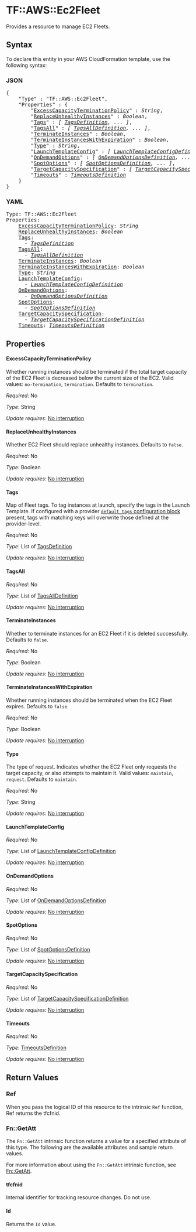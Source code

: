 # TF::AWS::Ec2Fleet

Provides a resource to manage EC2 Fleets.

## Syntax

To declare this entity in your AWS CloudFormation template, use the following syntax:

### JSON

<pre>
{
    "Type" : "TF::AWS::Ec2Fleet",
    "Properties" : {
        "<a href="#excesscapacityterminationpolicy" title="ExcessCapacityTerminationPolicy">ExcessCapacityTerminationPolicy</a>" : <i>String</i>,
        "<a href="#replaceunhealthyinstances" title="ReplaceUnhealthyInstances">ReplaceUnhealthyInstances</a>" : <i>Boolean</i>,
        "<a href="#tags" title="Tags">Tags</a>" : <i>[ <a href="tagsdefinition.md">TagsDefinition</a>, ... ]</i>,
        "<a href="#tagsall" title="TagsAll">TagsAll</a>" : <i>[ <a href="tagsalldefinition.md">TagsAllDefinition</a>, ... ]</i>,
        "<a href="#terminateinstances" title="TerminateInstances">TerminateInstances</a>" : <i>Boolean</i>,
        "<a href="#terminateinstanceswithexpiration" title="TerminateInstancesWithExpiration">TerminateInstancesWithExpiration</a>" : <i>Boolean</i>,
        "<a href="#type" title="Type">Type</a>" : <i>String</i>,
        "<a href="#launchtemplateconfig" title="LaunchTemplateConfig">LaunchTemplateConfig</a>" : <i>[ <a href="launchtemplateconfigdefinition.md">LaunchTemplateConfigDefinition</a>, ... ]</i>,
        "<a href="#ondemandoptions" title="OnDemandOptions">OnDemandOptions</a>" : <i>[ <a href="ondemandoptionsdefinition.md">OnDemandOptionsDefinition</a>, ... ]</i>,
        "<a href="#spotoptions" title="SpotOptions">SpotOptions</a>" : <i>[ <a href="spotoptionsdefinition.md">SpotOptionsDefinition</a>, ... ]</i>,
        "<a href="#targetcapacityspecification" title="TargetCapacitySpecification">TargetCapacitySpecification</a>" : <i>[ <a href="targetcapacityspecificationdefinition.md">TargetCapacitySpecificationDefinition</a>, ... ]</i>,
        "<a href="#timeouts" title="Timeouts">Timeouts</a>" : <i><a href="timeoutsdefinition.md">TimeoutsDefinition</a></i>
    }
}
</pre>

### YAML

<pre>
Type: TF::AWS::Ec2Fleet
Properties:
    <a href="#excesscapacityterminationpolicy" title="ExcessCapacityTerminationPolicy">ExcessCapacityTerminationPolicy</a>: <i>String</i>
    <a href="#replaceunhealthyinstances" title="ReplaceUnhealthyInstances">ReplaceUnhealthyInstances</a>: <i>Boolean</i>
    <a href="#tags" title="Tags">Tags</a>: <i>
      - <a href="tagsdefinition.md">TagsDefinition</a></i>
    <a href="#tagsall" title="TagsAll">TagsAll</a>: <i>
      - <a href="tagsalldefinition.md">TagsAllDefinition</a></i>
    <a href="#terminateinstances" title="TerminateInstances">TerminateInstances</a>: <i>Boolean</i>
    <a href="#terminateinstanceswithexpiration" title="TerminateInstancesWithExpiration">TerminateInstancesWithExpiration</a>: <i>Boolean</i>
    <a href="#type" title="Type">Type</a>: <i>String</i>
    <a href="#launchtemplateconfig" title="LaunchTemplateConfig">LaunchTemplateConfig</a>: <i>
      - <a href="launchtemplateconfigdefinition.md">LaunchTemplateConfigDefinition</a></i>
    <a href="#ondemandoptions" title="OnDemandOptions">OnDemandOptions</a>: <i>
      - <a href="ondemandoptionsdefinition.md">OnDemandOptionsDefinition</a></i>
    <a href="#spotoptions" title="SpotOptions">SpotOptions</a>: <i>
      - <a href="spotoptionsdefinition.md">SpotOptionsDefinition</a></i>
    <a href="#targetcapacityspecification" title="TargetCapacitySpecification">TargetCapacitySpecification</a>: <i>
      - <a href="targetcapacityspecificationdefinition.md">TargetCapacitySpecificationDefinition</a></i>
    <a href="#timeouts" title="Timeouts">Timeouts</a>: <i><a href="timeoutsdefinition.md">TimeoutsDefinition</a></i>
</pre>

## Properties

#### ExcessCapacityTerminationPolicy

Whether running instances should be terminated if the total target capacity of the EC2 Fleet is decreased below the current size of the EC2. Valid values: `no-termination`, `termination`. Defaults to `termination`.

_Required_: No

_Type_: String

_Update requires_: [No interruption](https://docs.aws.amazon.com/AWSCloudFormation/latest/UserGuide/using-cfn-updating-stacks-update-behaviors.html#update-no-interrupt)

#### ReplaceUnhealthyInstances

Whether EC2 Fleet should replace unhealthy instances. Defaults to `false`.

_Required_: No

_Type_: Boolean

_Update requires_: [No interruption](https://docs.aws.amazon.com/AWSCloudFormation/latest/UserGuide/using-cfn-updating-stacks-update-behaviors.html#update-no-interrupt)

#### Tags

Map of Fleet tags. To tag instances at launch, specify the tags in the Launch Template. If configured with a provider [`default_tags` configuration block](https://www.terraform.io/docs/providers/aws/index.html#default_tags-configuration-block) present, tags with matching keys will overwrite those defined at the provider-level.

_Required_: No

_Type_: List of <a href="tagsdefinition.md">TagsDefinition</a>

_Update requires_: [No interruption](https://docs.aws.amazon.com/AWSCloudFormation/latest/UserGuide/using-cfn-updating-stacks-update-behaviors.html#update-no-interrupt)

#### TagsAll

_Required_: No

_Type_: List of <a href="tagsalldefinition.md">TagsAllDefinition</a>

_Update requires_: [No interruption](https://docs.aws.amazon.com/AWSCloudFormation/latest/UserGuide/using-cfn-updating-stacks-update-behaviors.html#update-no-interrupt)

#### TerminateInstances

Whether to terminate instances for an EC2 Fleet if it is deleted successfully. Defaults to `false`.

_Required_: No

_Type_: Boolean

_Update requires_: [No interruption](https://docs.aws.amazon.com/AWSCloudFormation/latest/UserGuide/using-cfn-updating-stacks-update-behaviors.html#update-no-interrupt)

#### TerminateInstancesWithExpiration

Whether running instances should be terminated when the EC2 Fleet expires. Defaults to `false`.

_Required_: No

_Type_: Boolean

_Update requires_: [No interruption](https://docs.aws.amazon.com/AWSCloudFormation/latest/UserGuide/using-cfn-updating-stacks-update-behaviors.html#update-no-interrupt)

#### Type

The type of request. Indicates whether the EC2 Fleet only requests the target capacity, or also attempts to maintain it. Valid values: `maintain`, `request`. Defaults to `maintain`.

_Required_: No

_Type_: String

_Update requires_: [No interruption](https://docs.aws.amazon.com/AWSCloudFormation/latest/UserGuide/using-cfn-updating-stacks-update-behaviors.html#update-no-interrupt)

#### LaunchTemplateConfig

_Required_: No

_Type_: List of <a href="launchtemplateconfigdefinition.md">LaunchTemplateConfigDefinition</a>

_Update requires_: [No interruption](https://docs.aws.amazon.com/AWSCloudFormation/latest/UserGuide/using-cfn-updating-stacks-update-behaviors.html#update-no-interrupt)

#### OnDemandOptions

_Required_: No

_Type_: List of <a href="ondemandoptionsdefinition.md">OnDemandOptionsDefinition</a>

_Update requires_: [No interruption](https://docs.aws.amazon.com/AWSCloudFormation/latest/UserGuide/using-cfn-updating-stacks-update-behaviors.html#update-no-interrupt)

#### SpotOptions

_Required_: No

_Type_: List of <a href="spotoptionsdefinition.md">SpotOptionsDefinition</a>

_Update requires_: [No interruption](https://docs.aws.amazon.com/AWSCloudFormation/latest/UserGuide/using-cfn-updating-stacks-update-behaviors.html#update-no-interrupt)

#### TargetCapacitySpecification

_Required_: No

_Type_: List of <a href="targetcapacityspecificationdefinition.md">TargetCapacitySpecificationDefinition</a>

_Update requires_: [No interruption](https://docs.aws.amazon.com/AWSCloudFormation/latest/UserGuide/using-cfn-updating-stacks-update-behaviors.html#update-no-interrupt)

#### Timeouts

_Required_: No

_Type_: <a href="timeoutsdefinition.md">TimeoutsDefinition</a>

_Update requires_: [No interruption](https://docs.aws.amazon.com/AWSCloudFormation/latest/UserGuide/using-cfn-updating-stacks-update-behaviors.html#update-no-interrupt)

## Return Values

### Ref

When you pass the logical ID of this resource to the intrinsic `Ref` function, Ref returns the tfcfnid.

### Fn::GetAtt

The `Fn::GetAtt` intrinsic function returns a value for a specified attribute of this type. The following are the available attributes and sample return values.

For more information about using the `Fn::GetAtt` intrinsic function, see [Fn::GetAtt](https://docs.aws.amazon.com/AWSCloudFormation/latest/UserGuide/intrinsic-function-reference-getatt.html).

#### tfcfnid

Internal identifier for tracking resource changes. Do not use.

#### Id

Returns the <code>Id</code> value.

